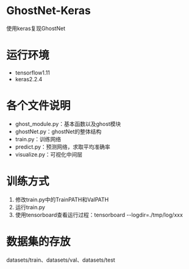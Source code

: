 # GhostNet-Keras
使用keras复现GhostNet

# 运行环境
- tensorflow1.11
- keras2.2.4

# 各个文件说明
- ghost_module.py：基本函数以及ghost模块
- ghostNet.py：ghostNet的整体结构
- train.py：训练网络
- predict.py：预测网络，求取平均准确率
- visualize.py：可视化中间层

# 训练方式
1. 修改train.py中的TrainPATH和ValPATH
2. 运行train.py
3. 使用tensorboard查看运行过程：tensorboard --logdir=./tmp/log/xxx

# 数据集的存放
datasets/train、datasets/val、datasets/test

